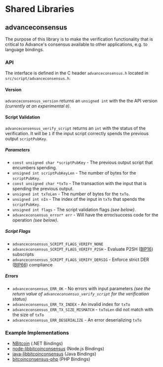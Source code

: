 Shared Libraries
================

## advanceconsensus

The purpose of this library is to make the verification functionality that is critical to Advance's consensus available to other applications, e.g. to language bindings.

### API

The interface is defined in the C header `advanceconsensus.h` located in  `src/script/advanceconsensus.h`.

#### Version

`advanceconsensus_version` returns an `unsigned int` with the the API version *(currently at an experimental `0`)*.

#### Script Validation

`advanceconsensus_verify_script` returns an `int` with the status of the verification. It will be `1` if the input script correctly spends the previous output `scriptPubKey`.

##### Parameters
- `const unsigned char *scriptPubKey` - The previous output script that encumbers spending.
- `unsigned int scriptPubKeyLen` - The number of bytes for the `scriptPubKey`.
- `const unsigned char *txTo` - The transaction with the input that is spending the previous output.
- `unsigned int txToLen` - The number of bytes for the `txTo`.
- `unsigned int nIn` - The index of the input in `txTo` that spends the `scriptPubKey`.
- `unsigned int flags` - The script validation flags *(see below)*.
- `advanceconsensus_error* err` - Will have the error/success code for the operation *(see below)*.

##### Script Flags
- `advanceconsensus_SCRIPT_FLAGS_VERIFY_NONE`
- `advanceconsensus_SCRIPT_FLAGS_VERIFY_P2SH` - Evaluate P2SH ([BIP16](https://github.com/bitcoin/bips/blob/master/bip-0016.mediawiki)) subscripts
- `advanceconsensus_SCRIPT_FLAGS_VERIFY_DERSIG` - Enforce strict DER ([BIP66](https://github.com/bitcoin/bips/blob/master/bip-0066.mediawiki)) compliance

##### Errors
- `advanceconsensus_ERR_OK` - No errors with input parameters *(see the return value of `advanceconsensus_verify_script` for the verification status)*
- `advanceconsensus_ERR_TX_INDEX` - An invalid index for `txTo`
- `advanceconsensus_ERR_TX_SIZE_MISMATCH` - `txToLen` did not match with the size of `txTo`
- `advanceconsensus_ERR_DESERIALIZE` - An error deserializing `txTo`

### Example Implementations
- [NBitcoin](https://github.com/NicolasDorier/NBitcoin/blob/master/NBitcoin/Script.cs#L814) (.NET Bindings)
- [node-libbitcoinconsensus](https://github.com/bitpay/node-libbitcoinconsensus) (Node.js Bindings)
- [java-libbitcoinconsensus](https://github.com/dexX7/java-libbitcoinconsensus) (Java Bindings)
- [bitcoinconsensus-php](https://github.com/Bit-Wasp/bitcoinconsensus-php) (PHP Bindings)
